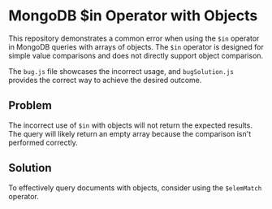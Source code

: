 # MongoDB $in Operator with Objects

This repository demonstrates a common error when using the `$in` operator in MongoDB queries with arrays of objects.  The `$in` operator is designed for simple value comparisons and does not directly support object comparison.

The `bug.js` file showcases the incorrect usage, and `bugSolution.js` provides the correct way to achieve the desired outcome.

## Problem
The incorrect use of `$in` with objects will not return the expected results.  The query will likely return an empty array because the comparison isn't performed correctly.

## Solution
To effectively query documents with objects, consider using the `$elemMatch` operator.
